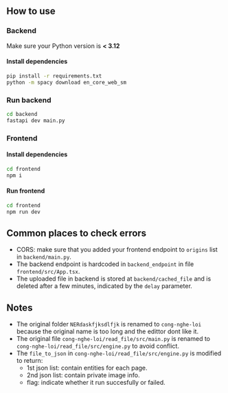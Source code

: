 ## How to use

### Backend
Make sure your Python version is **< 3.12**
#### Install dependencies

```bash
pip install -r requirements.txt
python -m spacy download en_core_web_sm
```

### Run backend

```bash
cd backend
fastapi dev main.py
```

### Frontend
#### Install dependencies
```bash
cd frontend
npm i
```
#### Run frontend
```bash
cd frontend
npm run dev
```

## Common places to check errors
- CORS: make sure that you added your frontend endpoint to `origins` list in `backend/main.py`.
- The backend endpoint is hardcoded in `backend_endpoint` in file `frontend/src/App.tsx`.
- The uploaded file in backend is stored at `backend/cached_file` and is deleted after a few minutes, indicated by the `delay` parameter.

## Notes
- The original folder `NERdaskfjksdlfjk` is renamed to `cong-nghe-loi` because the original name is too long and the edittor dont like it.
- The original file `cong-nghe-loi/read_file/src/main.py` is renamed to `cong-nghe-loi/read_file/src/engine.py` to avoid conflict.
- The `file_to_json` in `cong-nghe-loi/read_file/src/engine.py` is modified to return:
    - 1st json list: contain entities for each page.
    - 2nd json list: contain private image info.
    - flag: indicate whether it run succesfully or failed.
